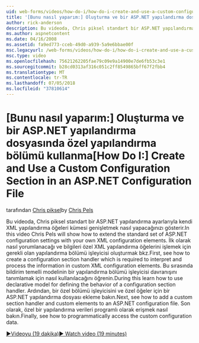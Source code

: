 ```yaml
---
uid: web-forms/videos/how-do-i/how-do-i-create-and-use-a-custom-configuration-section-in-an-aspnet-configuration-file
title: '[Bunu nasıl yaparım:] Oluşturma ve bir ASP.NET yapılandırma dosyasında özel yapılandırma bölümü kullanma | Microsoft Docs'
author: rick-anderson
description: Bu videoda, Chris piksel standart bir ASP.NET yapılandırma ayarlarıyla kendi XML yapılandırma öğeleri kümesi genişletmek nasıl yapacağınızı gösterir. İlk olarak, bkz. nasıl...
ms.author: aspnetcontent
ms.date: 04/16/2008
ms.assetid: fa9ed773-cceb-49d0-a939-5a9e6bbae00f
msc.legacyurl: /web-forms/videos/how-do-i/how-do-i-create-and-use-a-custom-configuration-section-in-an-aspnet-configuration-file
msc.type: video
ms.openlocfilehash: 75621262205fae79c09e9a14900e7de6fb53c3e1
ms.sourcegitcommit: b28cd0313af316c051c2ff8549865bff67f2fbb4
ms.translationtype: MT
ms.contentlocale: tr-TR
ms.lasthandoff: 07/05/2018
ms.locfileid: "37810614"
---
```

<a name="how-do-i-create-and-use-a-custom-configuration-section-in-an-aspnet-configuration-file"></a><span data-ttu-id="2df0b-104">[Bunu nasıl yaparım:] Oluşturma ve bir ASP.NET yapılandırma dosyasında özel yapılandırma bölümü kullanma</span><span class="sxs-lookup"><span data-stu-id="2df0b-104">[How Do I:] Create and Use a Custom Configuration Section in an ASP.NET Configuration File</span></span>
====================
<span data-ttu-id="2df0b-105">tarafından [Chris piksel](https://twitter.com/chrispels)</span><span class="sxs-lookup"><span data-stu-id="2df0b-105">by [Chris Pels](https://twitter.com/chrispels)</span></span>

<span data-ttu-id="2df0b-106">Bu videoda, Chris piksel standart bir ASP.NET yapılandırma ayarlarıyla kendi XML yapılandırma öğeleri kümesi genişletmek nasıl yapacağınızı gösterir.</span><span class="sxs-lookup"><span data-stu-id="2df0b-106">In this video Chris Pels will show how to extend the standard set of ASP.NET configuration settings with your own XML configuration elements.</span></span> <span data-ttu-id="2df0b-107">İlk olarak nasıl yorumlanacağı ve bilgileri özel XML yapılandırma öğelerini işlemek için gerekli olan yapılandırma bölümü işleyicisi oluşturmak bkz.</span><span class="sxs-lookup"><span data-stu-id="2df0b-107">First, see how to create a configuration section handler which is required to interpret and process the information in custom XML configuration elements.</span></span> <span data-ttu-id="2df0b-108">Bu sırasında bildirim temelli modelinin bir yapılandırma bölümü işleyicisi davranışını tanımlamak için nasıl kullanılacağını öğrenin.</span><span class="sxs-lookup"><span data-stu-id="2df0b-108">During this learn how to use declarative model for defining the behavior of a configuration section handler.</span></span> <span data-ttu-id="2df0b-109">Ardından, bir özel bölümü işleyicisini ve özel öğeler için bir ASP.NET yapılandırma dosyası ekleme bakın.</span><span class="sxs-lookup"><span data-stu-id="2df0b-109">Next, see how to add a custom section handler and custom elements to an ASP.NET configuration file.</span></span> <span data-ttu-id="2df0b-110">Son olarak, özel bir yapılandırma verileri programlı olarak erişmek nasıl bakın.</span><span class="sxs-lookup"><span data-stu-id="2df0b-110">Finally, see how to programmatically access the custom configuration data.</span></span>

[<span data-ttu-id="2df0b-111">&#9654;Videoyu (19 dakika)</span><span class="sxs-lookup"><span data-stu-id="2df0b-111">&#9654; Watch video (19 minutes)</span></span>](https://channel9.msdn.com/Blogs/ASP-NET-Site-Videos/how-do-i-create-and-use-a-custom-configuration-section-in-an-aspnet-configuration-file)
